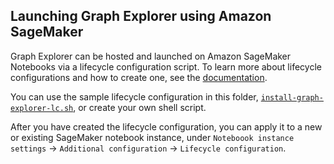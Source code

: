 ## Launching Graph Explorer using Amazon SageMaker

Graph Explorer can be hosted and launched on Amazon SageMaker Notebooks via a lifecycle configuration script. To learn more about lifecycle configurations and how to create one, see the [documentation](https://docs.aws.amazon.com/sagemaker/latest/dg/notebook-lifecycle-config.html).

You can use the sample lifecycle configuration in this folder, [`install-graph-explorer-lc.sh`](install-graph-explorer-lc.sh), or create your own shell script. 

After you have created the lifecycle configuration, you can apply it to a new or existing SageMaker notebook instance, under `Noteboook instance settings` -> `Additional configuration` -> `Lifecycle configuration`.

